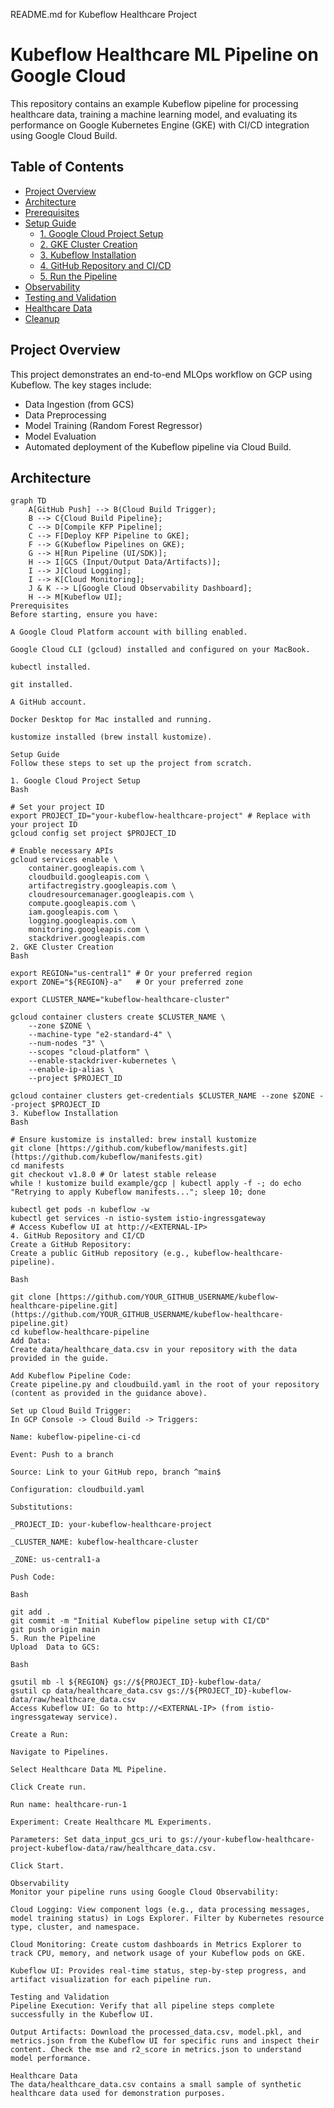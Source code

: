 README.md for Kubeflow Healthcare Project

# Kubeflow Healthcare ML Pipeline on Google Cloud

This repository contains an example Kubeflow pipeline for processing  healthcare data, training a machine learning model, and evaluating its performance on Google Kubernetes Engine (GKE) with CI/CD integration using Google Cloud Build.

## Table of Contents

- [Project Overview](#project-overview)
- [Architecture](#architecture)
- [Prerequisites](#prerequisites)
- [Setup Guide](#setup-guide)
  - [1. Google Cloud Project Setup](#1-google-cloud-project-setup)
  - [2. GKE Cluster Creation](#2-gke-cluster-creation)
  - [3. Kubeflow Installation](#3-kubeflow-installation)
  - [4. GitHub Repository and CI/CD](#4-github-repository-and-cicd)
  - [5. Run the Pipeline](#5-run-the-pipeline)
- [Observability](#observability)
- [Testing and Validation](#testing-and-validation)
- [ Healthcare Data](#-healthcare-data)
- [Cleanup](#cleanup)

## Project Overview

This project demonstrates an end-to-end MLOps workflow on GCP using Kubeflow. The key stages include:
- Data Ingestion (from GCS)
- Data Preprocessing
- Model Training (Random Forest Regressor)
- Model Evaluation
- Automated deployment of the Kubeflow pipeline via Cloud Build.

## Architecture

```mermaid
graph TD
    A[GitHub Push] --> B(Cloud Build Trigger);
    B --> C{Cloud Build Pipeline};
    C --> D[Compile KFP Pipeline];
    C --> F[Deploy KFP Pipeline to GKE];
    F --> G(Kubeflow Pipelines on GKE);
    G --> H[Run Pipeline (UI/SDK)];
    H --> I[GCS (Input/Output Data/Artifacts)];
    I --> J[Cloud Logging];
    I --> K[Cloud Monitoring];
    J & K --> L[Google Cloud Observability Dashboard];
    H --> M[Kubeflow UI];
Prerequisites
Before starting, ensure you have:

A Google Cloud Platform account with billing enabled.

Google Cloud CLI (gcloud) installed and configured on your MacBook.

kubectl installed.

git installed.

A GitHub account.

Docker Desktop for Mac installed and running.

kustomize installed (brew install kustomize).

Setup Guide
Follow these steps to set up the project from scratch.

1. Google Cloud Project Setup
Bash

# Set your project ID
export PROJECT_ID="your-kubeflow-healthcare-project" # Replace with your project ID
gcloud config set project $PROJECT_ID

# Enable necessary APIs
gcloud services enable \
    container.googleapis.com \
    cloudbuild.googleapis.com \
    artifactregistry.googleapis.com \
    cloudresourcemanager.googleapis.com \
    compute.googleapis.com \
    iam.googleapis.com \
    logging.googleapis.com \
    monitoring.googleapis.com \
    stackdriver.googleapis.com
2. GKE Cluster Creation
Bash

export REGION="us-central1" # Or your preferred region
export ZONE="${REGION}-a"   # Or your preferred zone

export CLUSTER_NAME="kubeflow-healthcare-cluster"

gcloud container clusters create $CLUSTER_NAME \
    --zone $ZONE \
    --machine-type "e2-standard-4" \
    --num-nodes "3" \
    --scopes "cloud-platform" \
    --enable-stackdriver-kubernetes \
    --enable-ip-alias \
    --project $PROJECT_ID

gcloud container clusters get-credentials $CLUSTER_NAME --zone $ZONE --project $PROJECT_ID
3. Kubeflow Installation
Bash

# Ensure kustomize is installed: brew install kustomize
git clone [https://github.com/kubeflow/manifests.git](https://github.com/kubeflow/manifests.git)
cd manifests
git checkout v1.8.0 # Or latest stable release
while ! kustomize build example/gcp | kubectl apply -f -; do echo "Retrying to apply Kubeflow manifests..."; sleep 10; done

kubectl get pods -n kubeflow -w
kubectl get services -n istio-system istio-ingressgateway
# Access Kubeflow UI at http://<EXTERNAL-IP>
4. GitHub Repository and CI/CD
Create a GitHub Repository:
Create a public GitHub repository (e.g., kubeflow-healthcare-pipeline).

Bash

git clone [https://github.com/YOUR_GITHUB_USERNAME/kubeflow-healthcare-pipeline.git](https://github.com/YOUR_GITHUB_USERNAME/kubeflow-healthcare-pipeline.git)
cd kubeflow-healthcare-pipeline
Add Data:
Create data/healthcare_data.csv in your repository with the data provided in the guide.

Add Kubeflow Pipeline Code:
Create pipeline.py and cloudbuild.yaml in the root of your repository (content as provided in the guidance above).

Set up Cloud Build Trigger:
In GCP Console -> Cloud Build -> Triggers:

Name: kubeflow-pipeline-ci-cd

Event: Push to a branch

Source: Link to your GitHub repo, branch ^main$

Configuration: cloudbuild.yaml

Substitutions:

_PROJECT_ID: your-kubeflow-healthcare-project

_CLUSTER_NAME: kubeflow-healthcare-cluster

_ZONE: us-central1-a

Push Code:

Bash

git add .
git commit -m "Initial Kubeflow pipeline setup with CI/CD"
git push origin main
5. Run the Pipeline
Upload  Data to GCS:

Bash

gsutil mb -l ${REGION} gs://${PROJECT_ID}-kubeflow-data/
gsutil cp data/healthcare_data.csv gs://${PROJECT_ID}-kubeflow-data/raw/healthcare_data.csv
Access Kubeflow UI: Go to http://<EXTERNAL-IP> (from istio-ingressgateway service).

Create a Run:

Navigate to Pipelines.

Select Healthcare Data ML Pipeline.

Click Create run.

Run name: healthcare-run-1

Experiment: Create Healthcare ML Experiments.

Parameters: Set data_input_gcs_uri to gs://your-kubeflow-healthcare-project-kubeflow-data/raw/healthcare_data.csv.

Click Start.

Observability
Monitor your pipeline runs using Google Cloud Observability:

Cloud Logging: View component logs (e.g., data processing messages, model training status) in Logs Explorer. Filter by Kubernetes resource type, cluster, and namespace.

Cloud Monitoring: Create custom dashboards in Metrics Explorer to track CPU, memory, and network usage of your Kubeflow pods on GKE.

Kubeflow UI: Provides real-time status, step-by-step progress, and artifact visualization for each pipeline run.

Testing and Validation
Pipeline Execution: Verify that all pipeline steps complete successfully in the Kubeflow UI.

Output Artifacts: Download the processed_data.csv, model.pkl, and metrics.json from the Kubeflow UI for specific runs and inspect their content. Check the mse and r2_score in metrics.json to understand model performance.

Healthcare Data
The data/healthcare_data.csv contains a small sample of synthetic healthcare data used for demonstration purposes.
